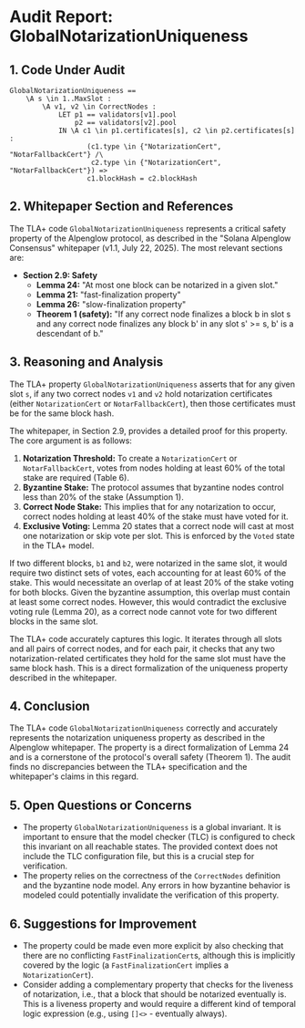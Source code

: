 # Audit Report: GlobalNotarizationUniqueness

## 1. Code Under Audit

```tla
GlobalNotarizationUniqueness ==
    \A s \in 1..MaxSlot :
        \A v1, v2 \in CorrectNodes :
            LET p1 == validators[v1].pool
                p2 == validators[v2].pool
            IN \A c1 \in p1.certificates[s], c2 \in p2.certificates[s] :
                   (c1.type \in {"NotarizationCert", "NotarFallbackCert"} /\
                    c2.type \in {"NotarizationCert", "NotarFallbackCert"}) =>
                   c1.blockHash = c2.blockHash
```

## 2. Whitepaper Section and References

The TLA+ code `GlobalNotarizationUniqueness` represents a critical safety property of the Alpenglow protocol, as described in the "Solana Alpenglow Consensus" whitepaper (v1.1, July 22, 2025). The most relevant sections are:

*   **Section 2.9: Safety**
    *   **Lemma 24:** "At most one block can be notarized in a given slot."
    *   **Lemma 21:** "fast-finalization property"
    *   **Lemma 26:** "slow-finalization property"
    *   **Theorem 1 (safety):** "If any correct node finalizes a block b in slot s and any correct node finalizes any block b' in any slot s' >= s, b' is a descendant of b."

## 3. Reasoning and Analysis

The TLA+ property `GlobalNotarizationUniqueness` asserts that for any given slot `s`, if any two correct nodes `v1` and `v2` hold notarization certificates (either `NotarizationCert` or `NotarFallbackCert`), then those certificates must be for the same block hash.

The whitepaper, in Section 2.9, provides a detailed proof for this property. The core argument is as follows:

1.  **Notarization Threshold:** To create a `NotarizationCert` or `NotarFallbackCert`, votes from nodes holding at least 60% of the total stake are required (Table 6).
2.  **Byzantine Stake:** The protocol assumes that byzantine nodes control less than 20% of the stake (Assumption 1).
3.  **Correct Node Stake:** This implies that for any notarization to occur, correct nodes holding at least 40% of the stake must have voted for it.
4.  **Exclusive Voting:** Lemma 20 states that a correct node will cast at most one notarization or skip vote per slot. This is enforced by the `Voted` state in the TLA+ model.

If two different blocks, `b1` and `b2`, were notarized in the same slot, it would require two distinct sets of votes, each accounting for at least 60% of the stake. This would necessitate an overlap of at least 20% of the stake voting for both blocks. Given the byzantine assumption, this overlap must contain at least some correct nodes. However, this would contradict the exclusive voting rule (Lemma 20), as a correct node cannot vote for two different blocks in the same slot.

The TLA+ code accurately captures this logic. It iterates through all slots and all pairs of correct nodes, and for each pair, it checks that any two notarization-related certificates they hold for the same slot must have the same block hash. This is a direct formalization of the uniqueness property described in the whitepaper.

## 4. Conclusion

The TLA+ code `GlobalNotarizationUniqueness` correctly and accurately represents the notarization uniqueness property as described in the Alpenglow whitepaper. The property is a direct formalization of Lemma 24 and is a cornerstone of the protocol's overall safety (Theorem 1). The audit finds no discrepancies between the TLA+ specification and the whitepaper's claims in this regard.

## 5. Open Questions or Concerns

*   The property `GlobalNotarizationUniqueness` is a global invariant. It is important to ensure that the model checker (TLC) is configured to check this invariant on all reachable states. The provided context does not include the TLC configuration file, but this is a crucial step for verification.
*   The property relies on the correctness of the `CorrectNodes` definition and the byzantine node model. Any errors in how byzantine behavior is modeled could potentially invalidate the verification of this property.

## 6. Suggestions for Improvement

*   The property could be made even more explicit by also checking that there are no conflicting `FastFinalizationCert`s, although this is implicitly covered by the logic (a `FastFinalizationCert` implies a `NotarizationCert`).
*   Consider adding a complementary property that checks for the liveness of notarization, i.e., that a block that should be notarized eventually is. This is a liveness property and would require a different kind of temporal logic expression (e.g., using `[]<>` - eventually always).
